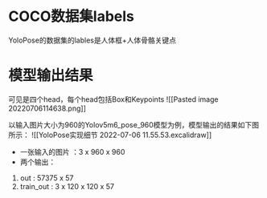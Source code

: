 # COCO数据集labels
YoloPose的数据集的lables是人体框+人体骨骼关键点




# 模型输出结果
可见是四个head，每个head包括Box和Keypoints
![[Pasted image 20220706114638.png]]

以输入图片大小为960的Yolov5m6_pose_960模型为例，模型输出的结果如下图所示：
![[YoloPose实现细节 2022-07-06 11.55.53.excalidraw]]

- 一张输入的图片 ：3 x 960 x 960
- 两个输出：
1. out : 57375 x 57
2. train_out : 3 x 120 x 120 x 57